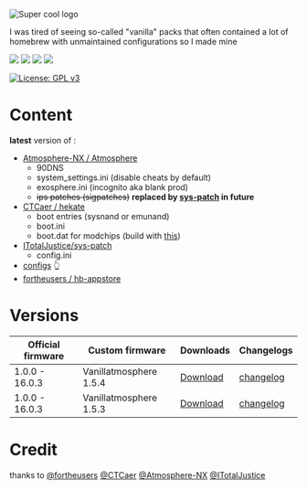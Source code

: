 ![Super cool logo](https://github.com/pinokaille/Vanillatmosphere/blob/main/assets/banner.png?raw=true)

I was tired of seeing so-called "vanilla" packs that often contained a lot of homebrew with unmaintained configurations so I made mine

![](https://img.shields.io/github/v/release/Atmosphere-NX/Atmosphere?color=pink&label=atmosphere&style=flat-square)
![](https://img.shields.io/github/v/release/CTCaer/Hekate?color=pink&label=hekate&style=flat-square)
![](https://img.shields.io/github/v/release/fortheusers/hb-appstore?color=pink&label=hb-appstore&style=flat-square)
![](https://img.shields.io/github/v/release/ITotalJustice/sys-patch?color=pink&label=sys-patch&style=flat-square)

[![License: GPL v3](https://img.shields.io/badge/License-GPLv3-blue.svg)](https://www.gnu.org/licenses/gpl-3.0)

Content
=====
**latest** version of :
- [Atmosphere-NX /
Atmosphere](https://github.com/Atmosphere-NX/Atmosphere)
  * 90DNS
  * system_settings.ini (disable cheats by default)
  * exosphere.ini (incognito aka blank prod)
  * ~~ips patches (sigpatches)~~ **replaced by [sys-patch](https://github.com/ITotalJustice/sys-patch) in future**
- [CTCaer /
hekate](https://github.com/CTCaer/hekate)
  * boot entries (sysnand or emunand)
  * boot.ini
  * boot.dat for modchips (build with [this](https://github.com/mlemiam/Vanillatmosphere/blob/main/scripts/tx_custom_boot.py))
- [ITotalJustice/sys-patch](https://github.com/ITotalJustice/sys-patch)
  * config.ini
- [configs](https://github.com/pinokaille/Vanillatmosphere/tree/main/configs) 👆
- [fortheusers /
hb-appstore ](https://github.com/fortheusers/hb-appstore)

Versions
=====
| Official firmware | Custom firmware | Downloads | Changelogs |
| ------------------|-----------------| ----------| ---------- |
| 1.0.0 - 16.0.3  | Vanillatmosphere 1.5.4 |[Download](https://github.com/mlemiam/Vanillatmosphere/releases/tag/1.5.4)| [changelog](https://github.com/Atmosphere-NX/Atmosphere/releases/tag/1.5.4) |
| 1.0.0 - 16.0.3  | Vanillatmosphere 1.5.3 |[Download](https://github.com/mlemiam/Vanillatmosphere/releases/tag/1.5.3)| [changelog](https://github.com/Atmosphere-NX/Atmosphere/releases/tag/1.5.3) |

Credit
=====
thanks to [@fortheusers](https://github.com/fortheusers) [@CTCaer](https://github.com/CTCaer) [@Atmosphere-NX](https://github.com/Atmosphere-NX) [@ITotalJustice](https://github.com/ITotalJustice)

